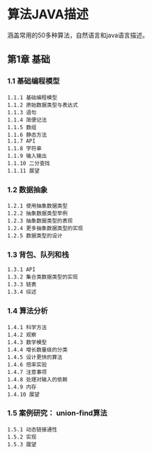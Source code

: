 # 算法JAVA描述 

涵盖常用的50多种算法，自然语言和java语言描述。

## 第1章 基础
### 1.1 基础编程模型
	1.1.1 基础编程模型
	1.1.2 原始数据类型与表达式
	1.1.3 语句
	1.1.4 简便记法
	1.1.5 数组
	1.1.6 静态方法
	1.1.7 API
	1.1.8 字符串
	1.1.9 输入输出
	1.1.10 二分查找
	1.1.11 展望
### 1.2 数据抽象
	1.2.1 使用抽象数据类型
	1.2.2 抽象数据类型举例
	1.2.3 抽象数据类型的表现
	1.2.4 更多抽象数据类型的实现
	1.2.5 数据类型的设计
### 1.3 背包、队列和栈
	1.3.1 API
	1.3.2 集合类数据类型的实现
	1.3.3 链表
	1.3.4 综述
### 1.4 算法分析
	1.4.1 科学方法
	1.4.2 观察
	1.4.3 数学模型
	1.4.4 增长数量级的分类
	1.4.5 设计更快的算法
	1.4.6 倍率实验
	1.4.7 注意事项
	1.4.8 处理对输入的依赖
	1.4.9 内存
	1.4.10 展望
### 1.5 案例研究： union-find算法
	1.5.1 动态链接通性
	1.5.2 实现
	1.5.3 展望 